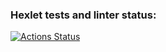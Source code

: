 ### Hexlet tests and linter status:
[![Actions Status](https://github.com/AleksandrBicov/java-project-78/actions/workflows/hexlet-check.yml/badge.svg)](https://github.com/AleksandrBicov/java-project-78/actions)